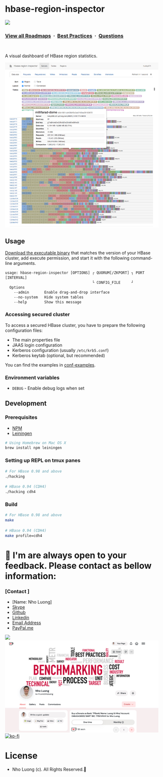 # hbase-region-inspector

![](https://i.imgur.com/waxVImv.png)
### [View all Roadmaps](https://github.com/nholuongut/all-roadmaps) &nbsp;&middot;&nbsp; [Best Practices](https://github.com/nholuongut/all-roadmaps/blob/main/public/best-practices/) &nbsp;&middot;&nbsp; [Questions](https://www.linkedin.com/in/nholuong/)
<br/>

A visual dashboard of HBase region statistics.

![](screenshot/hbase-region-inspector.png)

## Usage

[Download the executable binary][rel] that matches the version of your HBase
cluster, add execute permission, and start it with the following command-line
arguments.

```
usage: hbase-region-inspector [OPTIONS] ┌ QUORUM[/ZKPORT] ┐ PORT [INTERVAL]
                                        └ CONFIG_FILE     ┘
  Options
    --admin       Enable drag-and-drop interface
    --no-system   Hide system tables
    --help        Show this message
```

[rel]: https://github.com/nholuongut/hbase-region-inspector/releases

### Accessing secured cluster

To access a secured HBase cluster, you have to prepare the following
configuration files:

- The main properties file
- JAAS login configuration
- Kerberos configuration (usually `/etc/krb5.conf`)
- Kerberos keytab (optional, but recommended)

You can find the examples in [conf-examples](conf-examples/).

### Environment variables

- `DEBUG` - Enable debug logs when set

## Development

### Prerequisites

- [NPM](https://www.npmjs.com/)
- [Leiningen](https://github.com/technomancy/leiningen)

```sh
# Using Homebrew on Mac OS X
brew install npm leiningen
```

### Setting up REPL on tmux panes

```sh
# For HBase 0.98 and above
./hacking

# HBase 0.94 (CDH4)
./hacking cdh4
```

### Build

```sh
# For HBase 0.98 and above
make

# HBase 0.94 (CDH4)
make profile=cdh4
```

# 🚀 I'm are always open to your feedback.  Please contact as bellow information:
### [Contact ]
* [Name: Nho Luong]
* [Skype](luongutnho_skype)
* [Github](https://github.com/nholuongut/)
* [Linkedin](https://www.linkedin.com/in/nholuong/)
* [Email Address](luongutnho@hotmail.com)
* [PayPal.me](https://www.paypal.com/paypalme/nholuongut)

![](https://i.imgur.com/waxVImv.png)
![](Donate.png)
[![ko-fi](https://ko-fi.com/img/githubbutton_sm.svg)](https://ko-fi.com/nholuong)

# License
* Nho Luong (c). All Rights Reserved.🌟
